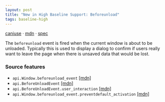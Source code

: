 ```yaml
---
layout: post
title: "New in High Baseline Support: Beforeunload"
tags: baseline-high
---
```


[caniuse](https://caniuse.com/?search=beforeunload) · [mdn](https://developer.mozilla.org/en-US/search?q=Beforeunload) · [spec](https://html.spec.whatwg.org/multipage/nav-history-apis.html#the-beforeunloadevent-interface)

The `beforeunload` event is fired when the current window is about to be unloaded. Typically this is used to display a dialog to confirm if users really want to leave the page when there is unsaved data that would be lost.

### Source features

- ``api.Window.beforeunload_event`` [[mdn]](https://developer.mozilla.org/en-US/search?q=api.Window.beforeunload_event)
- ``api.BeforeUnloadEvent`` [[mdn]](https://developer.mozilla.org/en-US/search?q=api.BeforeUnloadEvent)
- ``api.BeforeUnloadEvent.user_interaction`` [[mdn]](https://developer.mozilla.org/en-US/search?q=api.BeforeUnloadEvent.user_interaction)
- ``api.Window.beforeunload_event.preventdefault_activation`` [[mdn]](https://developer.mozilla.org/en-US/search?q=api.Window.beforeunload_event.preventdefault_activation)
